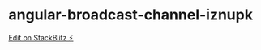 # angular-broadcast-channel-iznupk

[Edit on StackBlitz ⚡️](https://stackblitz.com/edit/angular-broadcast-channel-iznupk)